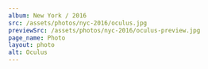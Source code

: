 ```yaml
---
album: New York / 2016
src: /assets/photos/nyc-2016/oculus.jpg
previewSrc: /assets/photos/nyc-2016/oculus-preview.jpg
page_name: Photo
layout: photo
alt: Oculus
---
```

